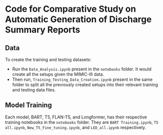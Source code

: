 # Code for Comparative Study on Automatic Generation of Discharge Summary Reports

## Data
To create the training and testing datasets:
- Run the `Data_Analysis.ipynb` present in the `notebooks` folder. It would create all the setups given the MIMIC-III data.
- Then run, `Training_Testing_Data_Creation.ipynb` present in the same folder to split all the previously created setups into their relevant training and testing data files.

## Model Training
Each model, BART, T5, FLAN-T5, and Longformer, has their respective training notebooks in the `notebooks` folder. They are `BART Training.ipynb`, `T5 all.ipynb`, `New_T5_Fine_tuning.ipynb`, and `LED_all.ipynb` respectively.
